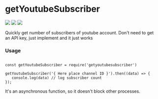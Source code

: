 # getYoutubeSubscriber
![](https://img.shields.io/github/languages/top/adamsiekierski/getYoutubeSubscriber.svg) ![](https://img.shields.io/github/package-json/dependency-version/adamsiekierski/getYoutubeSubscriber/axios.svg) ![](https://img.shields.io/npm/l/getyoutubesubscriber.svg)

Quickly get number of subscribers of youtube account. Don't need to get an API key, just implement and it just works

### Usage
```ecmascript 6

const getYoutubeSubscriber = require('getyoutubesubscriber')

getYoutubeSubscriber('{ Here place channel ID }').then((data) => {
   console.log(data) // log subscriber count 
});

```
It's an asynchronous function, so it doesn't block other processes.
